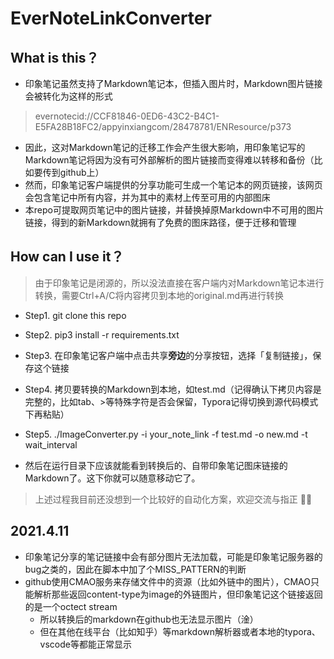 # EverNoteLinkConverter

## What is this？
- 印象笔记虽然支持了Markdown笔记本，但插入图片时，Markdown图片链接会被转化为这样的形式
> evernotecid://CCF81846-0ED6-43C2-B4C1-E5FA28B18FC2/appyinxiangcom/28478781/ENResource/p373

- 因此，这对Markdown笔记的迁移工作会产生很大影响，用印象笔记写的Markdown笔记将因为没有可外部解析的图片链接而变得难以转移和备份（比如要传到github上）
- 然而，印象笔记客户端提供的分享功能可生成一个笔记本的网页链接，该网页会包含笔记中所有内容，并为其中的素材上传至可用的内部图床
- 本repo可提取网页笔记中的图片链接，并替换掉原Markdown中不可用的图片链接，得到的新Markdown就拥有了免费的图床路径，便于迁移和管理

## How can I use it？
> 由于印象笔记是闭源的，所以没法直接在客户端内对Markdown笔记本进行转换，需要Ctrl+A/C将内容拷贝到本地的original.md再进行转换

- Step1. git clone this repo
- Step2. pip3 install -r requirements.txt
- Step3. 在印象笔记客户端中点击共享**旁边**的分享按钮，选择「复制链接」，保存这个链接
- Step4. 拷贝要转换的Markdown到本地，如test.md（记得确认下拷贝内容是完整的，比如tab、>等特殊字符是否会保留，Typora记得切换到源代码模式下再粘贴）
- Step5. ./ImageConverter.py -i your_note_link -f test.md -o new.md -t wait_interval

- 然后在运行目录下应该就能看到转换后的、自带印象笔记图床链接的Markdown了。这下你就可以随意移动它了。

> 上述过程我目前还没想到一个比较好的自动化方案，欢迎交流与指正 🙏🏻

## 2021.4.11
- 印象笔记分享的笔记链接中会有部分图片无法加载，可能是印象笔记服务器的bug之类的，因此在脚本中加了个MISS_PATTERN的判断
- github使用CMAO服务来存储文件中的资源（比如外链中的图片），CMAO只能解析那些返回content-type为image的外链图片，但印象笔记这个链接返回的是一个octect stream
  - 所以转换后的markdown在github也无法显示图片（淦）
  - 但在其他在线平台（比如知乎）等markdown解析器或者本地的typora、vscode等都能正常显示
